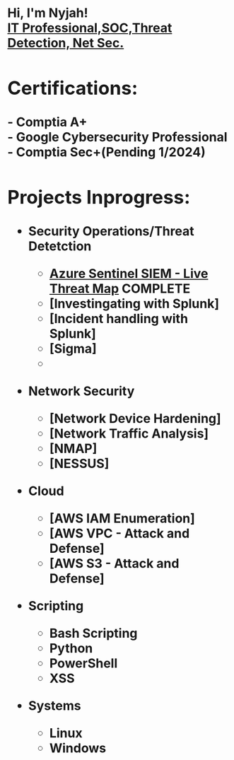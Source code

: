 <h1>Hi, I'm Nyjah! <br/><a href="https://www.linkedin.com/in/nyjah-daniel/"> IT Professional,SOC,Threat Detection, Net Sec.<a/>

<h2>Certifications:</h2>
- <b>Comptia A+</b><br/>
- <b>Google Cybersecurity Professional</b><br/>
- <b>Comptia Sec+(Pending 1/2024)</b><br/>
  
<h2> Projects Inprogress:</h2>

- <b>Security Operations/Threat Detetction</b>
  - [Azure Sentinel SIEM - Live Threat Map](https://github.com/syko121/SIEM-Azure-Sentinel-Map-with-FAILED-RDP-ATTTEMPTS) COMPLETE
  - [Investingating with Splunk]
  - [Incident handling with Splunk]
  - [Sigma]
  - 
- <b>Network Security</b>
  - [Network Device Hardening]
  - [Network Traffic Analysis]
  - [NMAP]
  - [NESSUS]
  
- <b>Cloud</b>
  - [AWS IAM Enumeration]
  - [AWS VPC - Attack and Defense]
  - [AWS S3 - Attack and Defense]
 
- <b>Scripting</b>
  - Bash Scripting
  - Python
  - PowerShell
  - XSS
   
- <b>Systems</b>
  - Linux
  - Windows


<!--
**syko121/syko121** is a ✨ _special_ ✨ repository because its `README.md` (this file) appears on your GitHub profile.

Here are some ideas to get you started:

- 🔭 I’m currently working on ...
- 🌱 I’m currently learning ...
- 👯 I’m looking to collaborate on ...
- 🤔 I’m looking for help with ...
- 💬 Ask me about ...
- 📫 How to reach me: ...
- 😄 Pronouns: ...
- ⚡ Fun fact: ...
-->
